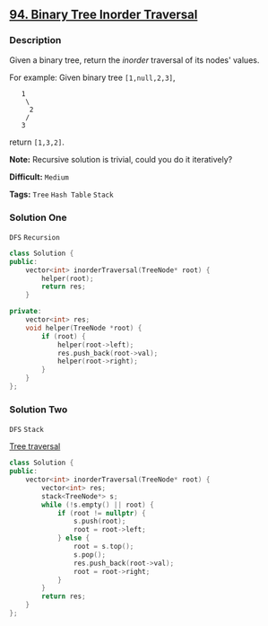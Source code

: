 ## [94. Binary Tree Inorder Traversal](https://leetcode.com/problems/binary-tree-inorder-traversal/#/description)

### Description

Given a binary tree, return the _inorder_ traversal of its nodes' values.

For example:
Given binary tree `[1,null,2,3]`,

```
   1
    \
     2
    /
   3
```

return `[1,3,2]`.

**Note:** Recursive solution is trivial, could you do it iteratively?

**Difficult:** `Medium`

**Tags:** `Tree` `Hash Table` `Stack`

### Solution One

`DFS` `Recursion`

```c++
class Solution {
public:
    vector<int> inorderTraversal(TreeNode* root) {
        helper(root);
        return res;
    }

private:
    vector<int> res;
    void helper(TreeNode *root) {
        if (root) {
            helper(root->left);
            res.push_back(root->val);
            helper(root->right);
        }
    }
};
```

### Solution Two

`DFS` `Stack`

[Tree traversal](https://en.wikipedia.org/wiki/Tree_traversal#In-order_2)

```c++
class Solution {
public:
    vector<int> inorderTraversal(TreeNode* root) {
        vector<int> res;
        stack<TreeNode*> s;
        while (!s.empty() || root) {
            if (root != nullptr) {
                s.push(root);
                root = root->left;
            } else {
                root = s.top();
                s.pop();
                res.push_back(root->val);
                root = root->right;
            }
        }
        return res;
    }
};
```
